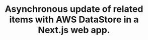 ---
title: Asynchronous update of related items with AWS DataStore in a Next.js web app.
description: 'When working with AWS DataStore you have to deal with async/await operations. Updating a list of items when the order of async operations execution is not mandatory is viable to do with `Promise.all()` and `map`. Updating related items, where the promise result from the previous item is needed as input for the next item, can be achieved with the `for await...of` statement. [Try the working demo](https://www.beawareofbefore.com/calculator).'
banner: './banner.jpg'
authorIds:
  - yampier-medina
href: https://www.jpmti2016.com/posts/async-update-related-items
platforms:
  - JavaScript
  - React
  - Next.js
  - Web
categories:
  - DataStore
  - Admin UI
  - API (GraphQL)
---
